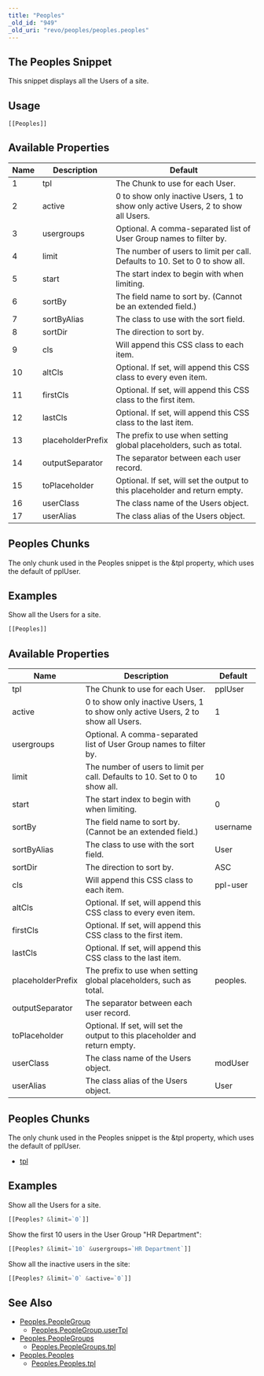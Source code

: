 ```yaml
---
title: "Peoples"
_old_id: "949"
_old_uri: "revo/peoples/peoples.peoples"
---
```


## The Peoples Snippet

This snippet displays all the Users of a site.

## Usage

`[[Peoples]]`

## Available Properties

| Name | Description       | Default                                                                          |
| ---- | ----------------- | -------------------------------------------------------------------------------- |
| 1    | tpl               | The Chunk to use for each User.                                                  | pplUser  |
| 2    | active            | 0 to show only inactive Users, 1 to show only active Users, 2 to show all Users. |
| 3    | usergroups        | Optional. A comma-separated list of User Group names to filter by.               |
| 4    | limit             | The number of users to limit per call. Defaults to 10. Set to 0 to show all.     |
| 5    | start             | The start index to begin with when limiting.                                     |
| 6    | sortBy            | The field name to sort by. (Cannot be an extended field.)                        | username |
| 7    | sortByAlias       | The class to use with the sort field.                                            | User     |
| 8    | sortDir           | The direction to sort by.                                                        | ASC      |
| 9    | cls               | Will append this CSS class to each item.                                         | ppl-user |
| 10   | altCls            | Optional. If set, will append this CSS class to every even item.                 |
| 11   | firstCls          | Optional. If set, will append this CSS class to the first item.                  |
| 12   | lastCls           | Optional. If set, will append this CSS class to the last item.                   |
| 13   | placeholderPrefix | The prefix to use when setting global placeholders, such as total.               | peoples. |
| 14   | outputSeparator   | The separator between each user record.                                          |
| 15   | toPlaceholder     | Optional. If set, will set the output to this placeholder and return empty.      |
| 16   | userClass         | The class name of the Users object.                                              | modUser  |
| 17   | userAlias         | The class alias of the Users object.                                             | User     |

## Peoples Chunks

The only chunk used in the Peoples snippet is the &tpl property, which uses the default of pplUser.

## Examples

Show all the Users for a site.

``` php
[[Peoples]]
```

## Available Properties

| Name              | Description                                                                      | Default  |
| ----------------- | -------------------------------------------------------------------------------- | -------- |
| tpl               | The Chunk to use for each User.                                                  | pplUser  |
| active            | 0 to show only inactive Users, 1 to show only active Users, 2 to show all Users. | 1        |
| usergroups        | Optional. A comma-separated list of User Group names to filter by.               |          |
| limit             | The number of users to limit per call. Defaults to 10. Set to 0 to show all.     | 10       |
| start             | The start index to begin with when limiting.                                     | 0        |
| sortBy            | The field name to sort by. (Cannot be an extended field.)                        | username |
| sortByAlias       | The class to use with the sort field.                                            | User     |
| sortDir           | The direction to sort by.                                                        | ASC      |
| cls               | Will append this CSS class to each item.                                         | ppl-user |
| altCls            | Optional. If set, will append this CSS class to every even item.                 |          |
| firstCls          | Optional. If set, will append this CSS class to the first item.                  |          |
| lastCls           | Optional. If set, will append this CSS class to the last item.                   |          |
| placeholderPrefix | The prefix to use when setting global placeholders, such as total.               | peoples. |
| outputSeparator   | The separator between each user record.                                          |          |
| toPlaceholder     | Optional. If set, will set the output to this placeholder and return empty.      |          |
| userClass         | The class name of the Users object.                                              | modUser  |
| userAlias         | The class alias of the Users object.                                             | User     |

## Peoples Chunks

The only chunk used in the Peoples snippet is the &tpl property, which uses the default of pplUser.

- [tpl](extras/peoples/peoples/tpl "Peoples.Peoples.tpl")

## Examples

Show all the Users for a site.

``` php
[[Peoples? &limit=`0`]]
```

Show the first 10 users in the User Group "HR Department":

``` php
[[Peoples? &limit=`10` &usergroups=`HR Department`]]
```

Show all the inactive users in the site:

``` php
[[Peoples? &limit=`0` &active=`0`]]
```

## See Also

- [Peoples.PeopleGroup](extras/peoples/peoples.peoplegroup)
    - [Peoples.PeopleGroup.userTpl](extras/peoples/peoples.peoplegroup/usertpl)
- [Peoples.PeopleGroups](extras/peoples/peoples.peoplegroups)
    - [Peoples.PeopleGroups.tpl](extras/peoples/peoples.peoplegroups/tpl)
- [Peoples.Peoples](extras/peoples/peoples)
    - [Peoples.Peoples.tpl](extras/peoples/peoples/tpl)
